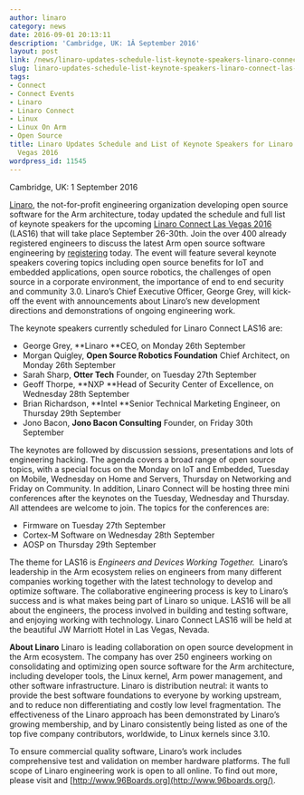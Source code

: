 ```yaml
---
author: linaro
category: news
date: 2016-09-01 20:13:11
description: 'Cambridge, UK: 1Â September 2016'
layout: post
link: /news/linaro-updates-schedule-list-keynote-speakers-linaro-connect-las-vegas-2016/
slug: linaro-updates-schedule-list-keynote-speakers-linaro-connect-las-vegas-2016
tags:
- Connect
- Connect Events
- Linaro
- Linaro Connect
- Linux
- Linux On Arm
- Open Source
title: Linaro Updates Schedule and List of Keynote Speakers for Linaro Connect Las
  Vegas 2016
wordpress_id: 11545
---
```


Cambridge, UK: 1 September 2016

[Linaro](/), the not-for-profit engineering organization developing open source software for the Arm architecture, today updated the schedule and full list of keynote speakers for the upcoming [Linaro Connect Las Vegas 2016](https://resources.linaro.org/en/tags/42541423-4061-409a-9ec6-ea2184ffe68c) (LAS16) that will take place September 26-30th. Join the over 400 already registered engineers to discuss the latest Arm open source software engineering by [registering](https://www.eventbrite.co.uk/e/linaro-connect-las-vegas-2016-las16-tickets-21812925046?mc_cid=885b42f55f&mc_eid=7fd0e8f93e) today. The event will feature several keynote speakers covering topics including open source benefits for IoT and embedded applications, open source robotics, the challenges of open source in a corporate environment, the importance of end to end security and community 3.0. Linaro’s Chief Executive Officer, George Grey, will kick-off the event with announcements about Linaro’s new development directions and demonstrations of ongoing engineering work.

The keynote speakers currently scheduled for Linaro Connect LAS16 are:

- George Grey, **Linaro **CEO, on Monday 26th September
- Morgan Quigley, **Open Source Robotics Foundation** Chief Architect, on Monday 26th September
- Sarah Sharp, **Otter Tech** Founder, on Tuesday 27th September
- Geoff Thorpe, **NXP **Head of Security Center of Excellence, on Wednesday 28th September
- Brian Richardson, **Intel **Senior Technical Marketing Engineer, on Thursday 29th September
- Jono Bacon, **Jono Bacon Consulting** Founder, on Friday 30th September

The keynotes are followed by discussion sessions, presentations and lots of engineering hacking. The agenda covers a broad range of open source topics, with a special focus on the Monday on IoT and Embedded, Tuesday on Mobile, Wednesday on Home and Servers, Thursday on Networking and Friday on Community. In addition, Linaro Connect will be hosting three mini conferences after the keynotes on the Tuesday, Wednesday and Thursday. All attendees are welcome to join. The topics for the conferences are:

- Firmware on Tuesday 27th September
- Cortex-M Software on Wednesday 28th September
- AOSP on Thursday 29th September

The theme for LAS16 is _Engineers and Devices Working Together._  Linaro’s leadership in the Arm ecosystem relies on engineers from many different companies working together with the latest technology to develop and optimize software. The collaborative engineering process is key to Linaro’s success and is what makes being part of Linaro so unique. LAS16 will be all about the engineers, the process involved in building and testing software, and enjoying working with technology. Linaro Connect LAS16 will be held at the beautiful JW Marriott Hotel in Las Vegas, Nevada.

**About Linaro**
Linaro is leading collaboration on open source development in the Arm ecosystem. The company has over 250 engineers working on consolidating and optimizing open source software for the Arm architecture, including developer tools, the Linux kernel, Arm power management, and other software infrastructure. Linaro is distribution neutral: it wants to provide the best software foundations to everyone by working upstream, and to reduce non differentiating and costly low level fragmentation. The effectiveness of the Linaro approach has been demonstrated by Linaro’s growing membership, and by Linaro consistently being listed as one of the top five company contributors, worldwide, to Linux kernels since 3.10.

To ensure commercial quality software, Linaro’s work includes comprehensive test and validation on member hardware platforms. The full scope of Linaro engineering work is open to all online. To find out more, please visit [](/) and [http://www.96Boards.org](http://www.96boards.org/).